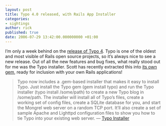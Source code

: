 ```yaml
---
layout: post
title: Typo 4.0 released, with Rails App Installer
categories:
- sightings
author: rick
published: true
date: 2006-07-29 13:42:00.000000000 +01:00
---
```

<p>I&#8217;m only a week behind on the <a href="http://scottstuff.net/blog/articles/2006/07/22/typo-4-0-0">release of Typo 4</a>.  Typo is one of the oldest and most visible of Rails open source projects, so it&#8217;s always nice to see a new release.  Out of all the new features and bug fixes, what really stood out for me was the Typo installer.  Scott has recently extracted this into <a href="http://rubyforge.org/projects/rails-installer/">its own gem</a>, ready for inclusion with your own Rails applications!</p>
<blockquote>
<p>Typo now includes a .gem-based installer that makes it easy to install Typo. Just install the Typo gem (gem install typo) and run the Typo installer (typo install /some/path) to create a new Typo blog in /some/path. The installer will install all of Typo’s files, create a working set of config files, create a SQLite database for you, and start the Mongrel web server on a random <span class="caps">TCP</span> port. It’ll also create a set of sample Apache and Lighttpd configuration files to show you how to tie Typo into your existing web server. &#8212; <a href="http://scottstuff.net/blog/articles/2006/07/23/typo-installer">Typo Installer</a></p>
</blockquote>